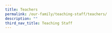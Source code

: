 ```yaml
---
title: Teachers
permalink: /our-family/teaching-staff/teachers/
description: ""
third_nav_title: Teaching Staff
---
```

